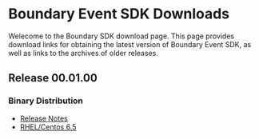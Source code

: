 Boundary Event SDK Downloads
============================

Welecome to the Boundary SDK download page. This page provides download links for obtaining the latest version of Boundary Event SDK, as well as links to the archives of older releases.


Release 00.01.00
----------------


### Binary Distribution
* [Release Notes](0.01.00/index.html)
* [RHEL/Centos 6.5](https://https://github.com/boundary/boundary-event-sdk/dist/00.01.00/boundary-event-sdk-dist-00.01.00.tar.gz)


